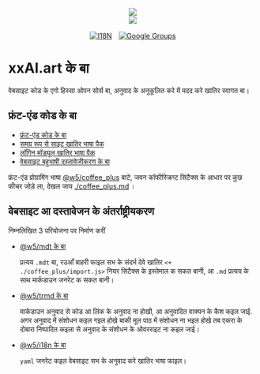 <p align="center"><a href="https://xxai.art"><img src="https://cdn.jsdelivr.net/gh/xxai-art/doc/logo.svg"/></a><br/><a href="https://xxai.art"><img src="https://cdn.jsdelivr.net/gh/xxai-art/doc/xxai.svg"/></a></p><p align="center"><a href="https://github.com/xxai-art/doc#readme"><img alt="I18N" src="https://cdn.jsdelivr.net/gh/wactax/img/t.svg"/></a>　<a href="https://groups.google.com/u/0/g/xxai-art"><img alt="Google Groups" src="https://cdn.jsdelivr.net/gh/wactax/img/g-groups.svg"/></a></p>

# xxAI.art के बा

वेबसाइट कोड के एगो हिस्सा ओपन सोर्स बा, अनुवाद के अनुकूलित करे में मदद करे खातिर स्वागत बा।

## फ्रंट-एंड कोड के बा

* [फ्रंट-एंड कोड के बा](https://github.com/xxai-art/web)
* [समग्र रूप से साइट खातिर भाषा पैक](https://github.com/xxai-art/web/tree/main/i18n)
* [लॉगिन मॉड्यूल खातिर भाषा पैक](https://github.com/wacpkg/user/tree/main/ui.i18n)
* [वेबसाइट बहुभाषी दस्तावेजीकरण के बा](https://github.com/xxai-doc)

फ्रंट-एंड प्रोग्रामिंग भाषा [@w5/coffee_plus](http://npmjs.com/@w5/coffee_plus) बाटे, जवन कॉफीस्क्रिप्ट सिंटैक्स के आधार पर कुछ फीचर जोड़े ला, देखल जाय [./coffee_plus.md](./coffee_plus.md) ।

## वेबसाइट आ दस्तावेजन के अंतर्राष्ट्रीयकरण

निम्नलिखित 3 परियोजना पर निर्माण करीं

* [@w5/mdt के बा](https://www.npmjs.com/package/@w5/mdt)

  प्रत्यय `.mdt` बा, रउआँ बाहरी फाइल सभ के संदर्भ देवे खातिर `<+ ./coffee_plus/import.js>` नियर सिंटैक्स के इस्तेमाल क सकत बानी, आ `.md` प्रत्यय के साथ मार्कडाउन जनरेट क सकत बानी।

* [@w5/trmd के बा](https://www.npmjs.com/package/@w5/trmd)

  मार्कडाउन अनुवाद से कोड आ लिंक के अनुवाद ना होखी, आ अनुवादित वाक्यन के कैश कइल जाई. अगर अनुवाद में संशोधन कइल गइल होखे बाकी मूल पाठ में संशोधन ना भइल होखे तब एकरा के दोबारा निष्पादित कइला से अनुवाद के संशोधन के ओवरराइट ना कइल जाई।

* [@w5/i18n के बा](https://www.npmjs.com/package/@w5/i18n)

  `yaml` जनरेट कइल वेबसाइट सभ के अनुवाद करे खातिर भाषा फाइल।
